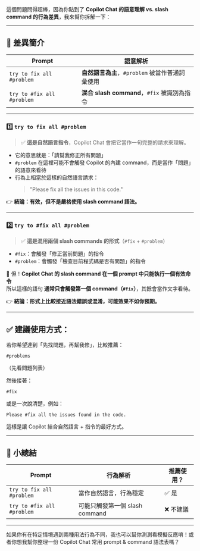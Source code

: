 這個問題問得超棒，因為你點到了 **Copilot Chat 的語意理解 vs. slash command 的行為差異**，我來幫你拆解一下：

---

## 📌 差異簡介

| Prompt                             | 語意解析                                           |
|-----------------------------------|----------------------------------------------------|
| `try to fix all #problem`         | **自然語言為主**，`#problem` 被當作普通詞彙使用   |
| `try to #fix all #problem`        | **混合 slash command**，`#fix` 被識別為指令       |

---

### 1️⃣ `try to fix all #problem`

> ✅ **這是自然語言指令**，Copilot Chat 會把它當作一句完整的請求來理解。

- 它的意思就是：「請幫我修正所有問題」
- `#problem` 在這裡可能不會觸發 Copilot 的內建 command，而是當作「問題」的語意來看待
- 行為上相當於這樣的自然語言請求：
  > "Please fix all the issues in this code."

👉 **結論：有效，但不是嚴格使用 slash command 語法。**

---

### 2️⃣ `try to #fix all #problem`

> ✅ **這是混用兩個 slash commands 的形式**（`#fix` + `#problem`）

- `#fix`：會觸發「修正當前問題」的指令
- `#problem`：會觸發「檢查目前程式碼是否有問題」的指令

📌 但！**Copilot Chat 的 slash command 在一個 prompt 中只能執行一個有效命令**  
所以這樣的語句 **通常只會觸發第一個 command（`#fix`）**，其餘會當作文字看待。

👉 **結論：形式上比較接近語法錯誤或混淆，可能效果不如你預期。**

---

## ✅ 建議使用方式：

若你希望達到「先找問題，再幫我修」，比較推薦：

```plaintext
#problems
```

（先看問題列表）

然後接著：

```plaintext
#fix
```

或是一次說清楚，例如：

```plaintext
Please #fix all the issues found in the code.
```

這樣是讓 Copilot 結合自然語言 + 指令的最好方式。

---

## 🧪 小總結

| Prompt                        | 行為解析                         | 推薦使用？ |
|------------------------------|----------------------------------|------------|
| `try to fix all #problem`    | 當作自然語言，行為穩定            | ✅ 是       |
| `try to #fix all #problem`   | 可能只觸發第一個 slash command    | ❌ 不建議   |

---

如果你有在特定情境遇到兩種用法行為不同，我也可以幫你測測看模擬反應唷！或者你想我幫你整理一份 Copilot Chat 常用 prompt & command 語法表嗎？